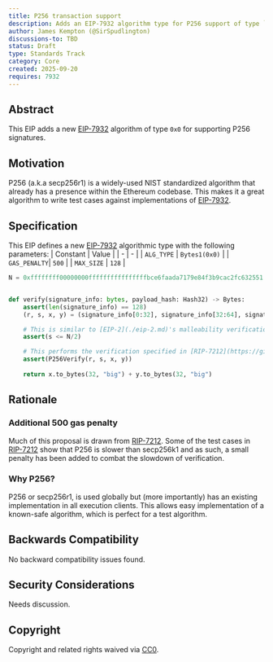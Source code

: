 ```yaml
---
title: P256 transaction support
description: Adds an EIP-7932 algorithm type for P256 support of type `0x0`
author: James Kempton (@SirSpudlington)
discussions-to: TBD
status: Draft
type: Standards Track
category: Core
created: 2025-09-20
requires: 7932
---
```


## Abstract

This EIP adds a new [EIP-7932](./eip-7932.md) algorithm of type `0x0` for supporting P256 signatures.

## Motivation

P256 (a.k.a secp256r1) is a widely-used NIST standardized algorithm that already has a presence within the Ethereum codebase. This makes it a great algorithm to write test
cases against implementations of [EIP-7932](./eip-7932.md).

## Specification

This EIP defines a new [EIP-7932](../../EIPS/eip-7932.md) algorithmic type with the following parameters:
| Constant | Value |
| - | - |
| `ALG_TYPE` | `Bytes1(0x0)` |
| `GAS_PENALTY`| `500` |
| `MAX_SIZE` | `128` |

```python
N = 0xffffffff00000000ffffffffffffffffbce6faada7179e84f3b9cac2fc632551


def verify(signature_info: bytes, payload_hash: Hash32) -> Bytes:
    assert(len(signature_info) == 128)
    (r, s, x, y) = (signature_info[0:32], signature_info[32:64], signature_info[64:96], signature_info[96:128])

    # This is similar to [EIP-2](./eip-2.md)'s malleability verification.
    assert(s <= N/2)

    # This performs the verification specified in [RIP-7212](https://github.com/ethereum/RIPs/blob/master/RIPS/rip-7212.md) under `Elliptic Curve Signature Verification Steps` and `Required Checks in Verification`.
    assert(P256Verify(r, s, x, y))
        
    return x.to_bytes(32, "big") + y.to_bytes(32, "big")
```

## Rationale

### Additional 500 gas penalty

Much of this proposal is drawn from [RIP-7212](https://github.com/ethereum/RIPs/blob/master/RIPS/rip-7212.md). Some of the test cases in [RIP-7212](https://github.com/ethereum/RIPs/blob/master/RIPS/rip-7212.md) show that P256 is slower than secp256k1 and as such, a small penalty has been added to combat the slowdown of verification.

### Why P256?

P256 or secp256r1, is used globally but (more importantly) has an existing implementation in all execution clients. This allows easy implementation of a known-safe algorithm, which is perfect for a test algorithm.

## Backwards Compatibility

No backward compatibility issues found.

## Security Considerations

Needs discussion.
<!-- TODO -->

## Copyright

Copyright and related rights waived via [CC0](../../LICENSE.md).
